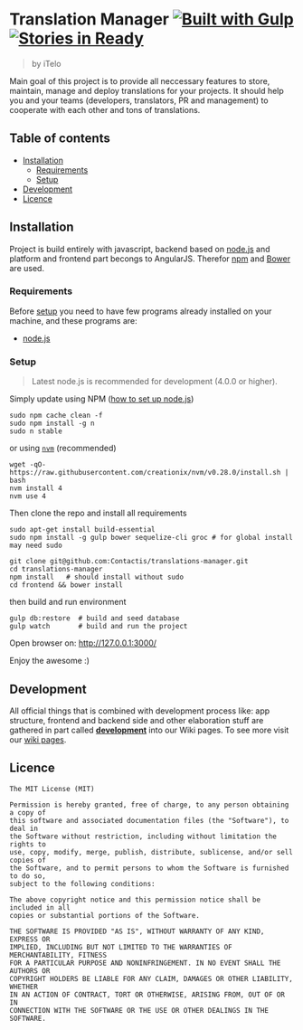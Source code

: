 # Translation Manager [![Built with Gulp][build-with-gulp-png]][gulpjs-page] [![Stories in Ready](https://badge.waffle.io/Contactis/translations-manager.png?label=ready&title=Ready)](http://waffle.io/Contactis/translations-manager)
> by iTelo

Main goal of this project is to provide all neccessary features to store,
maintain, manage and deploy translations for your projects. It should help you
and your teams (developers, translators, PR and management) to cooperate with
each other and tons of translations.


## Table of contents
* [Installation](#installation)
  * [Requirements](#requirements)
  * [Setup](#setup)
* [Development](#development)
* [Licence](#license)


## Installation
Project is build entirely with javascript, backend based on [node.js][node.js]
and platform and frontend part becongs to AngularJS.  Therefor
[npm](https://www.npmjs.com/) and [Bower](http://bower.io/) are used.

### Requirements
Before [setup](#setup) you need to have few programs already installed on your
machine, and these programs are:
- [node.js][node.js]

### Setup
> Latest node.js is recommended for development (4.0.0 or higher).

Simply update using NPM ([how to set up node.js](https://docs.npmjs.com/getting-started/installing-node))

```
sudo npm cache clean -f
sudo npm install -g n
sudo n stable
```

or using [`nvm`][nvm-github] (recommended)
```
wget -qO- https://raw.githubusercontent.com/creationix/nvm/v0.28.0/install.sh | bash
nvm install 4
nvm use 4
```


Then clone the repo and install all requirements

```
sudo apt-get install build-essential
sudo npm install -g gulp bower sequelize-cli groc # for global install may need sudo

git clone git@github.com:Contactis/translations-manager.git
cd translations-manager
npm install   # should install without sudo
cd frontend && bower install
```

then build and run environment

```
gulp db:restore  # build and seed database
gulp watch       # build and run the project
```

Open browser on: http://127.0.0.1:3000/

Enjoy the awesome :)


## Development
All official things that is combined with development process like: app
structure, frontend and backend side and other elaboration stuff are gathered in
part called [**development**][wiki-development] into our Wiki pages.  To see
more visit our [wiki pages][wiki].


## Licence
```
The MIT License (MIT)

Permission is hereby granted, free of charge, to any person obtaining a copy of
this software and associated documentation files (the "Software"), to deal in
the Software without restriction, including without limitation the rights to
use, copy, modify, merge, publish, distribute, sublicense, and/or sell copies of
the Software, and to permit persons to whom the Software is furnished to do so,
subject to the following conditions:

The above copyright notice and this permission notice shall be included in all
copies or substantial portions of the Software.

THE SOFTWARE IS PROVIDED "AS IS", WITHOUT WARRANTY OF ANY KIND, EXPRESS OR
IMPLIED, INCLUDING BUT NOT LIMITED TO THE WARRANTIES OF MERCHANTABILITY, FITNESS
FOR A PARTICULAR PURPOSE AND NONINFRINGEMENT. IN NO EVENT SHALL THE AUTHORS OR
COPYRIGHT HOLDERS BE LIABLE FOR ANY CLAIM, DAMAGES OR OTHER LIABILITY, WHETHER
IN AN ACTION OF CONTRACT, TORT OR OTHERWISE, ARISING FROM, OUT OF OR IN
CONNECTION WITH THE SOFTWARE OR THE USE OR OTHER DEALINGS IN THE SOFTWARE.
```

[nvm-github]: https://github.com/creationix/nvm
[node.js]: https://nodejs.org
[wiki]: https://github.com/Contactis/translations-manager/wiki
[wiki-development]: https://github.com/Contactis/translations-manager/wiki/Development
[gulpjs-page]: https://www.gulpjs.com
[build-with-gulp-png]: https://raw.githubusercontent.com/gulpjs/gulp/e2dd2b6c66409f59082c24585c6989244793d132/built-with-gulp.png
